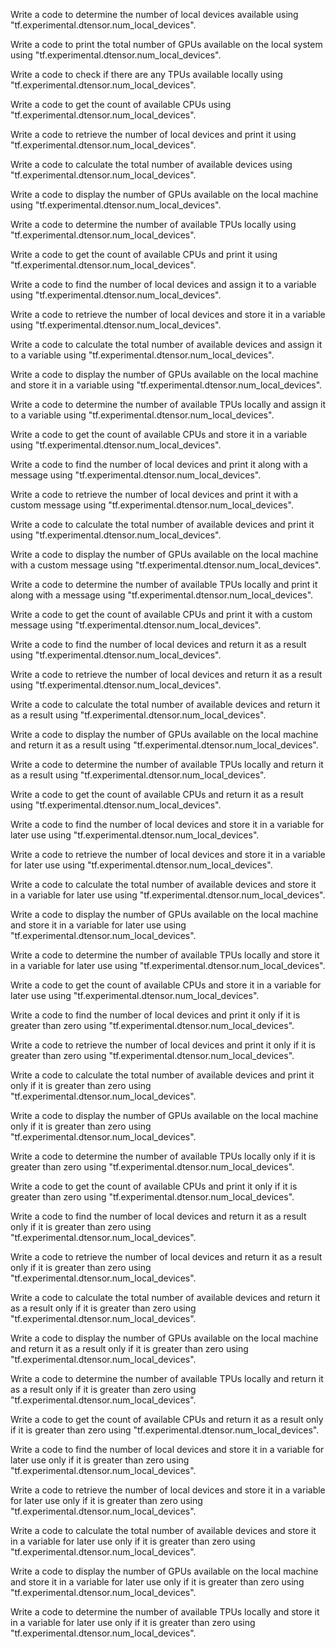 Write a code to determine the number of local devices available using "tf.experimental.dtensor.num_local_devices".

Write a code to print the total number of GPUs available on the local system using "tf.experimental.dtensor.num_local_devices".

Write a code to check if there are any TPUs available locally using "tf.experimental.dtensor.num_local_devices".

Write a code to get the count of available CPUs using "tf.experimental.dtensor.num_local_devices".

Write a code to retrieve the number of local devices and print it using "tf.experimental.dtensor.num_local_devices".

Write a code to calculate the total number of available devices using "tf.experimental.dtensor.num_local_devices".

Write a code to display the number of GPUs available on the local machine using "tf.experimental.dtensor.num_local_devices".

Write a code to determine the number of available TPUs locally using "tf.experimental.dtensor.num_local_devices".

Write a code to get the count of available CPUs and print it using "tf.experimental.dtensor.num_local_devices".

Write a code to find the number of local devices and assign it to a variable using "tf.experimental.dtensor.num_local_devices".

Write a code to retrieve the number of local devices and store it in a variable using "tf.experimental.dtensor.num_local_devices".

Write a code to calculate the total number of available devices and assign it to a variable using "tf.experimental.dtensor.num_local_devices".

Write a code to display the number of GPUs available on the local machine and store it in a variable using "tf.experimental.dtensor.num_local_devices".

Write a code to determine the number of available TPUs locally and assign it to a variable using "tf.experimental.dtensor.num_local_devices".

Write a code to get the count of available CPUs and store it in a variable using "tf.experimental.dtensor.num_local_devices".

Write a code to find the number of local devices and print it along with a message using "tf.experimental.dtensor.num_local_devices".

Write a code to retrieve the number of local devices and print it with a custom message using "tf.experimental.dtensor.num_local_devices".

Write a code to calculate the total number of available devices and print it using "tf.experimental.dtensor.num_local_devices".

Write a code to display the number of GPUs available on the local machine with a custom message using "tf.experimental.dtensor.num_local_devices".

Write a code to determine the number of available TPUs locally and print it along with a message using "tf.experimental.dtensor.num_local_devices".

Write a code to get the count of available CPUs and print it with a custom message using "tf.experimental.dtensor.num_local_devices".

Write a code to find the number of local devices and return it as a result using "tf.experimental.dtensor.num_local_devices".

Write a code to retrieve the number of local devices and return it as a result using "tf.experimental.dtensor.num_local_devices".

Write a code to calculate the total number of available devices and return it as a result using "tf.experimental.dtensor.num_local_devices".

Write a code to display the number of GPUs available on the local machine and return it as a result using "tf.experimental.dtensor.num_local_devices".

Write a code to determine the number of available TPUs locally and return it as a result using "tf.experimental.dtensor.num_local_devices".

Write a code to get the count of available CPUs and return it as a result using "tf.experimental.dtensor.num_local_devices".

Write a code to find the number of local devices and store it in a variable for later use using "tf.experimental.dtensor.num_local_devices".

Write a code to retrieve the number of local devices and store it in a variable for later use using "tf.experimental.dtensor.num_local_devices".

Write a code to calculate the total number of available devices and store it in a variable for later use using "tf.experimental.dtensor.num_local_devices".

Write a code to display the number of GPUs available on the local machine and store it in a variable for later use using "tf.experimental.dtensor.num_local_devices".

Write a code to determine the number of available TPUs locally and store it in a variable for later use using "tf.experimental.dtensor.num_local_devices".

Write a code to get the count of available CPUs and store it in a variable for later use using "tf.experimental.dtensor.num_local_devices".

Write a code to find the number of local devices and print it only if it is greater than zero using "tf.experimental.dtensor.num_local_devices".

Write a code to retrieve the number of local devices and print it only if it is greater than zero using "tf.experimental.dtensor.num_local_devices".

Write a code to calculate the total number of available devices and print it only if it is greater than zero using "tf.experimental.dtensor.num_local_devices".

Write a code to display the number of GPUs available on the local machine only if it is greater than zero using "tf.experimental.dtensor.num_local_devices".

Write a code to determine the number of available TPUs locally only if it is greater than zero using "tf.experimental.dtensor.num_local_devices".

Write a code to get the count of available CPUs and print it only if it is greater than zero using "tf.experimental.dtensor.num_local_devices".

Write a code to find the number of local devices and return it as a result only if it is greater than zero using "tf.experimental.dtensor.num_local_devices".

Write a code to retrieve the number of local devices and return it as a result only if it is greater than zero using "tf.experimental.dtensor.num_local_devices".

Write a code to calculate the total number of available devices and return it as a result only if it is greater than zero using "tf.experimental.dtensor.num_local_devices".

Write a code to display the number of GPUs available on the local machine and return it as a result only if it is greater than zero using "tf.experimental.dtensor.num_local_devices".

Write a code to determine the number of available TPUs locally and return it as a result only if it is greater than zero using "tf.experimental.dtensor.num_local_devices".

Write a code to get the count of available CPUs and return it as a result only if it is greater than zero using "tf.experimental.dtensor.num_local_devices".

Write a code to find the number of local devices and store it in a variable for later use only if it is greater than zero using "tf.experimental.dtensor.num_local_devices".

Write a code to retrieve the number of local devices and store it in a variable for later use only if it is greater than zero using "tf.experimental.dtensor.num_local_devices".

Write a code to calculate the total number of available devices and store it in a variable for later use only if it is greater than zero using "tf.experimental.dtensor.num_local_devices".

Write a code to display the number of GPUs available on the local machine and store it in a variable for later use only if it is greater than zero using "tf.experimental.dtensor.num_local_devices".

Write a code to determine the number of available TPUs locally and store it in a variable for later use only if it is greater than zero using "tf.experimental.dtensor.num_local_devices".